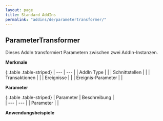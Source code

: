 ```yaml
---
layout: page
title: Standard AddIns
permalink: "addins/de/parametertransformer/"
---
```


## ParameterTransformer

Dieses AddIn transformiert Parametern zwischen zwei AddIn-Instanzen.

__Merkmale__

{:.table .table-striped}
| --- | --- |
| AddIn Type |  |
| Schnittstellen |  |
| Transaktionen |  |
| Ereignisse |  |
| Ereignis-Parameter |  |


__Parameter__

{:.table .table-striped}
| Parameter | Beschreibung |                      
| --- | --- |
| Parameter |  |


__Anwendungsbeispiele__

